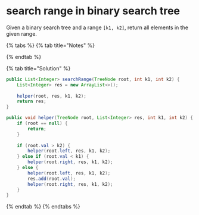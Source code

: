 # search range in binary search tree

Given a binary search tree and a range `[k1, k2]`, return all elements in the given range.

{% tabs %}
{% tab title="Notes" %}

{% endtab %}

{% tab title="Solution" %}
```java
public List<Integer> searchRange(TreeNode root, int k1, int k2) {
    List<Integer> res = new ArrayList<>();
    
    helper(root, res, k1, k2);
    return res;
}

public void helper(TreeNode root, List<Integer> res, int k1, int k2) {
    if (root == null) {
        return;
    }
    
    if (root.val > k2) {
        helper(root.left, res, k1, k2);
    } else if (root.val < k1) {
        helper(root.right, res, k1, k2);
    } else {
        helper(root.left, res, k1, k2);
        res.add(root.val);
        helper(root.right, res, k1, k2);
    }
}
```
{% endtab %}
{% endtabs %}

